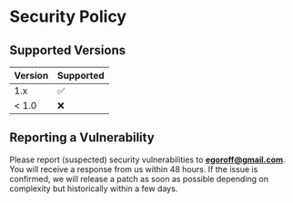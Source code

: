 # Security Policy

## Supported Versions

| Version | Supported          |
| ------- | ------------------ |
| 1.x   | :white_check_mark: |
| < 1.0   | :x:                |

## Reporting a Vulnerability

Please report (suspected) security vulnerabilities to
**[egoroff@gmail.com](mailto:egoroff@gmail.com)**. You will receive a response from
us within 48 hours. If the issue is confirmed, we will release a patch as soon
as possible depending on complexity but historically within a few days.
